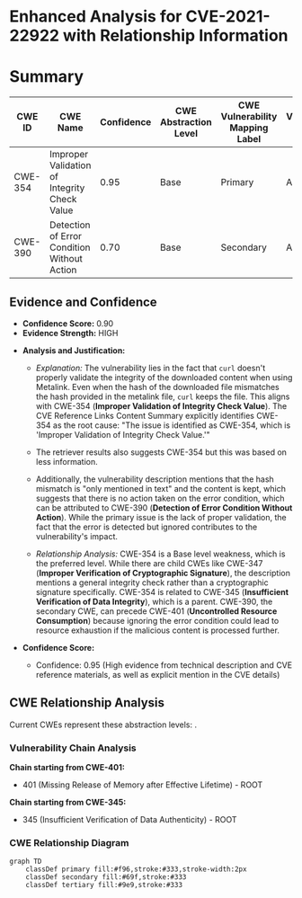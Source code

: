 # Enhanced Analysis for CVE-2021-22922 with Relationship Information

# Summary
| CWE ID | CWE Name | Confidence | CWE Abstraction Level | CWE Vulnerability Mapping Label | CWE-Vulnerability Mapping Notes |
|---|---|---|---|---|---|
| CWE-354 | Improper Validation of Integrity Check Value | 0.95 | Base | Primary | Allowed |
| CWE-390 | Detection of Error Condition Without Action | 0.70 | Base | Secondary | Allowed |

## Evidence and Confidence

*   **Confidence Score:** 0.90
*   **Evidence Strength:** HIGH

- **Analysis and Justification:**  
  - *Explanation:* The vulnerability lies in the fact that `curl` doesn't properly validate the integrity of the downloaded content when using Metalink. Even when the hash of the downloaded file mismatches the hash provided in the metalink file, `curl` keeps the file. This aligns with CWE-354 (**Improper Validation of Integrity Check Value**). The CVE Reference Links Content Summary explicitly identifies CWE-354 as the root cause: "The issue is identified as CWE-354, which is 'Improper Validation of Integrity Check Value.'"
  - The retriever results also suggests CWE-354 but this was based on less information.
  - Additionally, the vulnerability description mentions that the hash mismatch is "only mentioned in text" and the content is kept, which suggests that there is no action taken on the error condition, which can be attributed to CWE-390 (**Detection of Error Condition Without Action**). While the primary issue is the lack of proper validation, the fact that the error is detected but ignored contributes to the vulnerability's impact.

  - *Relationship Analysis:* CWE-354 is a Base level weakness, which is the preferred level. While there are child CWEs like CWE-347 (**Improper Verification of Cryptographic Signature**), the description mentions a general integrity check rather than a cryptographic signature specifically. CWE-354 is related to CWE-345 (**Insufficient Verification of Data Integrity**), which is a parent. CWE-390, the secondary CWE, can precede CWE-401 (**Uncontrolled Resource Consumption**) because ignoring the error condition could lead to resource exhaustion if the malicious content is processed further.

- **Confidence Score:**
  - Confidence: 0.95 (High evidence from technical description and CVE reference materials, as well as explicit mention in the CVE details)


## CWE Relationship Analysis

Current CWEs represent these abstraction levels: .


### Vulnerability Chain Analysis

**Chain starting from CWE-401:**
- 401 (Missing Release of Memory after Effective Lifetime) - ROOT


**Chain starting from CWE-345:**
- 345 (Insufficient Verification of Data Authenticity) - ROOT



### CWE Relationship Diagram

```mermaid
graph TD
    classDef primary fill:#f96,stroke:#333,stroke-width:2px
    classDef secondary fill:#69f,stroke:#333
    classDef tertiary fill:#9e9,stroke:#333
```
